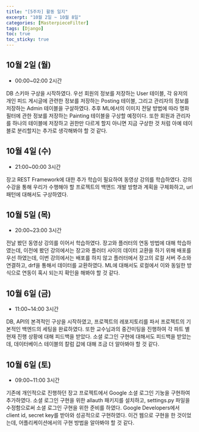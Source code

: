 ```yaml
---
title: "[5주차] 활동 일지"
excerpt: "10월 2일 ~ 10월 8일"
categories: [MasterpieceFilter]
tags: [Django]
toc: true
toc_sticky: true
---
```


## 10월 2일 (월)
* 00:00~02:00 2시간

DB 스키마 구상을 시작하였다. 우선 회원의 정보를 저장하는 User 테이블, 각 유저의 개인 피드 게시글에 관련한 정보를 저장하는 Posting 테이블, 그리고 관리자의 정보를 저장하는 Admin 테이블을 구살하였다. 추후 ML에서의 이미지 전달 방법에 따라 명화필터에 관한 정보를 저장하는 Painting 테이블을 구상할 예정이다. 또한 회원과 관리자를 하나의 테이블에 저장하고 권한만 다르게 할지 아니면 지금 구상한 것 처럼 아예 테이블로 분리할지는 추가로 생각해봐야 할 것 같다.


## 10월 4일 (수)
* 21:00~00:00 3시간

장고 REST Framework에 대한 추가 학습이 필요하여 동영상 강의를 학습하였다. 강의 수강을 통해 우리가 수행해야 할 프로젝트의 백앤드 개발 방향과 계획을 구체화하고, url 패턴에 대해서도 구상하였다.


## 10월 5일 (목)
* 20:00~23:00 3시간

전날 봤던 동영상 강의를 이어서 학습하였다. 장고와 플러터의 연동 방법에 대해 학습하였는데, 이전에 봤던 강의에서는 장고와 플러터 사이의 데이터 교환을 하기 위해 배포를 우선 하였는데, 이번 강의에서는 배포를 하지 않고 플러터에서 장고의 로컬 서버 주소와 연결하고, drf을 통해서 데이터를 교환하였다. ML에 대해서도 로컬에서 이와 동일한 방식으로 연동이 혹시 되는지 확인을 해봐야 할 것 같다.


## 10월 6일 (금)
* 11:00~14:00 3시간

DB, API의 본격적인 구상을 시작하였고, 프로젝트의 레포지토리를 파서 프로젝트의 기본적인 백엔드의 세팅을 완료하였다. 또한 교수님과의 중간미팅을 진행하여 각 파트 별 현재 진행 상황에 대해 피드백을 받았다. 소셜 로그인 구현에 대해서도 피드백을 받았는데, 데이터베이스 테이블의 칼럼 값에 대해 조금 더 알아봐야 할 것 같다.


## 10월 6일 (토)
* 09:00~11:00 3시간

기존에 개인적으로 진행하던 장고 프로젝트에서 Google 소셜 로그인 기눙을 구현하여 추가하였다. 소셜 로그인 구현을 위한 allauth 패키지를 설치하고, settings.py 파일을 수정함으로써 소셜 로그인 구현을 위한 준비를 하였다. Google Developers에서 client id, secret key를 받아와 성공적으로 구현하였다. 이건 웹으로 구현을 한 것이었는데, 어플리케이션에서의 구현 방법을 알아봐야 할 것 같다.